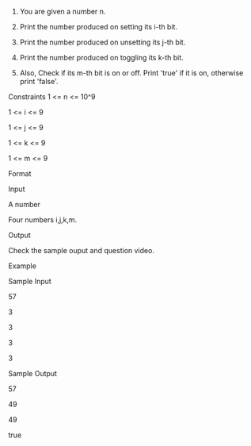 
1. You are given a number n.

2. Print the number produced on setting its i-th bit.

3. Print the number produced on unsetting its j-th bit.

4. Print the number produced on toggling its k-th bit.

5. Also, Check if its m-th bit is on or off. Print 'true' if it is on, otherwise print 'false'.


Constraints
1 <= n <= 10^9

1 <= i <= 9

1 <= j <= 9

1 <= k <= 9

1 <= m <= 9



Format

Input

A number

Four numbers i,j,k,m.


Output

Check the sample ouput and question video.


Example


Sample Input

57

3 

3 

3 

3


Sample Output

57

49

49

true
